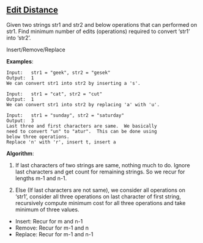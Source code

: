 ## [Edit Distance](http://www.geeksforgeeks.org/dynamic-programming-set-5-edit-distance/)

Given two strings str1 and str2 and below operations that can performed on str1. Find minimum number of edits (operations) required to convert ‘str1’ into ‘str2’.

Insert/Remove/Replace

**Examples**:
```
Input:   str1 = "geek", str2 = "gesek"
Output:  1
We can convert str1 into str2 by inserting a 's'.

Input:   str1 = "cat", str2 = "cut"
Output:  1
We can convert str1 into str2 by replacing 'a' with 'u'.

Input:   str1 = "sunday", str2 = "saturday"
Output:  3
Last three and first characters are same.  We basically
need to convert "un" to "atur".  This can be done using
below three operations. 
Replace 'n' with 'r', insert t, insert a
```

**Algorithm**:
1) If last characters of two strings are same, nothing much to do. Ignore last characters and get count for remaining strings. So we recur for lengths m-1 and n-1.

2) Else (If last characters are not same), we consider all operations on ‘str1’, consider all three operations on last character of first string, recursively compute minimum cost for all three operations and take minimum of three values.

- Insert: Recur for m and n-1
- Remove: Recur for m-1 and n
- Replace: Recur for m-1 and n-1
